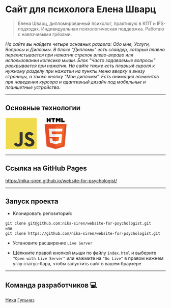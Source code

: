 # **Сайт для психолога Елена Шварц**

>Елена Шварц, дипломированный психолог, практикую в КПТ и IFS-подходах. Индивидуальная психологическая поддержка. Работаю с навязчивыми грёзами.

*На сайте вы найдете четыре основных раздела: Обо мне, Услуги, Вопросы и Дипломы. В блоке "Дипломы" есть слайдер, который плавно перелистывается при нажатии стрелок влево-вправо или использовании колесика мыши. Блок "Часто задаваемые вопросы" раскрывается при нажатии. На сайте также есть плавный скролл к нужному разделу при нажатии на пункты меню вверху и внизу страницы, а также кнопку "Мои дипломы". Есть анимация элементов при наведении курсора и адаптивный дизайн под мобильные и планшетные устройства.*

---

## Основные технологии

<img src="https://github.com/devicons/devicon/blob/master/icons/javascript/javascript-original.svg" title="HTML" alt="HTML" width="100" height="100"/>&nbsp;
<img src="https://github.com/devicons/devicon/blob/master/icons/html5/html5-original-wordmark.svg" title="HTML" alt="HTML" width="100" height="100"/>&nbsp;

---

## Ссылка на GitHub Pages

https://nika-siren.github.io/website-for-psychologist/

---

## Запуск проекта

- Клонировать репозиторий:

```
git clone git@github.com:nika-siren/website-for-psychologist.git
или
git clone https://github.com/nika-siren/website-for-psychologist.git
```

- Установите расширение `Live Server`

- Щёлкните правой кнопкой мыши по файлу `index.html` и выберите `"Open with Live Server"` или нажмите на `"Go Live"` в правом нижнем углу статус-бара, чтобы запустить сайт в вашем браузере

---

## Команда разработчиков :computer:
 
[Ника](https://github.com/nika-siren)
[Гульназ](https://github.com/hbtch)
